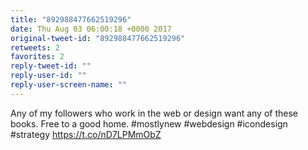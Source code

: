 ```yaml
---
title: "892988477662519296"
date: Thu Aug 03 06:00:18 +0000 2017
original-tweet-id: "892988477662519296"
retweets: 2
favorites: 2
reply-tweet-id: ""
reply-user-id: ""
reply-user-screen-name: ""
---
```

Any of my followers who work in the web or design want any of these books. Free to a good home. #mostlynew #webdesign #icondesign #strategy <a href="https://t.co/nD7LPMmObZ">https://t.co/nD7LPMmObZ</a>
